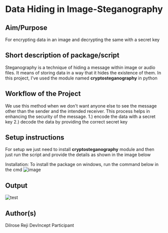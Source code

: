 # Data Hiding in Image-Steganography

## Aim/Purpose
For encrypting data in an image and decrypting the same with a secret key

## Short description of package/script
Steganography is a technique of hiding a message within image or audio files. It means of storing data in a way that it hides the existence of them. 
In this project, I've used the module named **cryptosteganography** in python

## Workflow of the Project
We use this method when we don't want anyone else to see the message other than the sender and the intended receiver. This process helps in enhancing the security of the message.
1.) encode the data with a secret key
2.) decode the data by providing the correct secret key

## Setup instructions
For setup we just need to install **cryptosteganography** module and then just run the script and provide the details as shown in the image below

Installation:
To install the package on windows, run the command below in the cmd
![image](https://user-images.githubusercontent.com/70878223/125107460-7be74080-e0fe-11eb-8409-73c176572fd4.png)

## Output
![test](https://user-images.githubusercontent.com/70878223/126073128-6179e020-41d8-40e6-83be-218de22f2b2e.PNG)

## Author(s)
Dilrose Reji
DevIncept Participant




